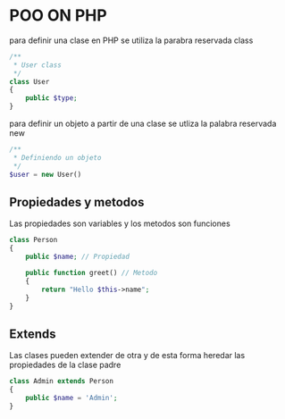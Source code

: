 # POO ON PHP

para definir una clase en PHP se utiliza la parabra reservada class

```php
/**
 * User class
 */
class User
{
    public $type;
}
```

para definir un objeto a partir de una clase se utliza la palabra reservada new

```php
/**
 * Definiendo un objeto
 */
$user = new User()
```

## Propiedades y metodos

Las propiedades son variables y los metodos son funciones

```php
class Person
{
    public $name; // Propiedad

    public function greet() // Metodo
    {
        return "Hello $this->name";
    }
}
```

## Extends

Las clases pueden extender de otra y de esta forma heredar las propiedades de la clase padre

```php
class Admin extends Person
{
    public $name = 'Admin';
}
```
